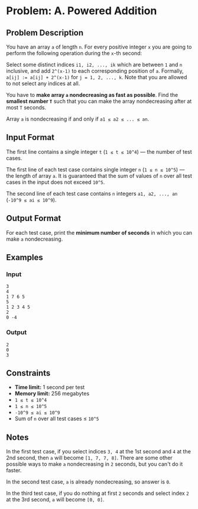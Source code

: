 
# Problem: A. Powered Addition

## Problem Description
You have an array `a` of length `n`. For every positive integer `x` you are going to perform the following operation during the `x`-th second:

Select some distinct indices `i1, i2, ..., ik` which are between `1` and `n` inclusive, and add `2^(x-1)` to each corresponding position of `a`. Formally, `a[ij] := a[ij] + 2^(x-1)` for `j = 1, 2, ..., k`. Note that you are allowed to not select any indices at all.

You have to **make array `a` nondecreasing as fast as possible**. Find the **smallest number `T`** such that you can make the array nondecreasing after at most `T` seconds.

Array `a` is nondecreasing if and only if `a1 ≤ a2 ≤ ... ≤ an`.

## Input Format
The first line contains a single integer `t` (`1 ≤ t ≤ 10^4`) — the number of test cases.

The first line of each test case contains single integer `n` (`1 ≤ n ≤ 10^5`) — the length of array `a`. It is guaranteed that the sum of values of `n` over all test cases in the input does not exceed `10^5`.

The second line of each test case contains `n` integers `a1, a2, ..., an` (`-10^9 ≤ ai ≤ 10^9`).

## Output Format
For each test case, print the **minimum number of seconds** in which you can make `a` nondecreasing.

## Examples

### Input

`3`<br/>
`4`<br/>
`1 7 6 5`<br/>
`5`<br/>
`1 2 3 4 5`<br/>
`2`<br/>
`0 -4`<br/>

### Output

`2`<br/>
`0`<br/>
`3`<br/>

## Constraints
- **Time limit:** 1 second per test
- **Memory limit:** 256 megabytes
- `1 ≤ t ≤ 10^4`
- `1 ≤ n ≤ 10^5`
- `-10^9 ≤ ai ≤ 10^9`
- Sum of `n` over all test cases ≤ `10^5`

## Notes
In the first test case, if you select indices `3, 4` at the 1st second and `4` at the 2nd second, then `a` will become `[1, 7, 7, 8]`. There are some other possible ways to make `a` nondecreasing in `2` seconds, but you can't do it faster.

In the second test case, `a` is already nondecreasing, so answer is `0`.

In the third test case, if you do nothing at first `2` seconds and select index `2` at the 3rd second, `a` will become `[0, 0]`.

